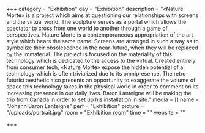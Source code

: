 +++
category = "Exhibition"
day = "Exhibition"
description = "«Nature Morte» is a project which aims at questioning our relationships with screens and the virtual world. The sculpture serves as a portal which allows the spectator to cross from one world to another through a game of perspectives. Nature Morte is a contemporaneous appropriation of the art style which bears the same name. Screens are arranged in such a way as to symbolize their obsolescence in the near-future, when they will be replaced by the immaterial. The project is focused on the materiality of this technology which is dedicated to the access to the virtual. Created entirely from consumer tech, «Nature Morte» expose the hidden potential of a technology which is often trivialized due to its omnipresence. The retro-futurist aesthetic also presents an opportunity to exaggerate the volume of space this technology takes in the physical world in order to comment on its increasing presence in our daily lives. Baron Lanteigne will be making the trip from Canada in order to set up his installation in situ."
media = []
name = "Johann Baron Lanteigne"
perf = "Exhibition"
picture = "/uploads/portrait.jpg"
room = "Exhibition room"
time = ""
website = ""

+++
